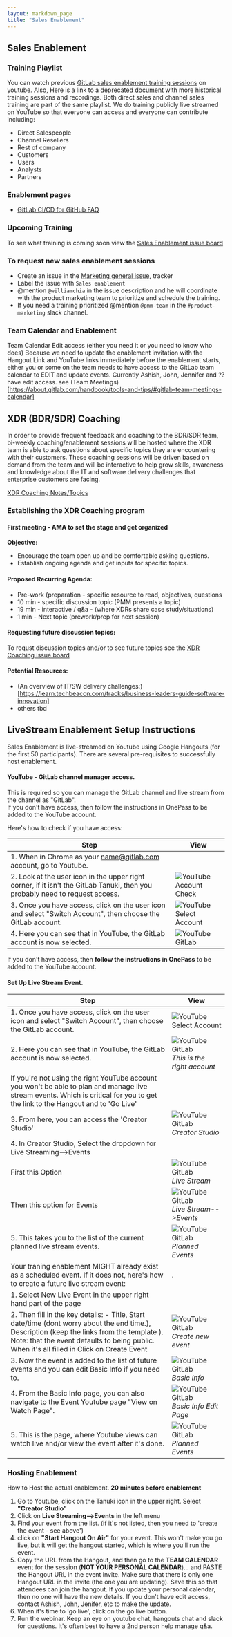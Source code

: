 ```yaml
---
layout: markdown_page
title: "Sales Enablement"
---
```




## Sales Enablement
### Training Playlist
You can watch previous [GitLab sales enablement training sessions](https://www.youtube.com/watch?v=ZyyBq3_rzJo&list=PLFGfElNsQthYe-_LZdge1SVc1XEM1bQfG) on youtube. Also, Here is a link to a [deprecated document](https://docs.google.com/spreadsheets/d/1ETY7FfCzb2q9h2EkYttlW_Qpl7IHUF-F2rOJG2W03Yk/edit#gid=0) with more historical training sessions and recordings. Both direct sales and channel sales training are part of the same playlist. We do training publicly live streamed on YouTube so that everyone can access and everyone can contribute including:
- Direct Salespeople
- Channel Resellers
- Rest of company
- Customers
- Users
- Analysts
- Partners

### Enablement pages
- [GitLab CI/CD for GitHub FAQ](./github-ci-cd-faq.html)

### Upcoming Training
To see what training is coming soon view the [Sales Enablement issue board](https://gitlab.com/gitlab-com/marketing/general/boards/465497?=&label_name[]=Sales%20Enablement)

### To request new sales enablement sessions
- Create an issue in the [Marketing general issue](https://gitlab.com/gitlab-com/marketing/general/issues), tracker
- Label the issue with `Sales enablement`
- @mention `@williamchia` in the issue description and he will coordinate with the product marketing team to prioritize and schedule the training.
- If you need a training prioritized @mention `@pmm-team` in the `#product-marketing` slack channel.

### Team Calendar and Enablement
Team Calendar Edit access (either you need it or you need to know who does) Because we need to update the enablement invitation with the Hangout Link and YouTube links immediately before the enablement starts, either you or some on the team needs to have access to the GitLab team calendar to EDIT and update events.  Currently Ashish, John, Jennifer and ?? have edit access.  see (Team Meetings)[https://about.gitlab.com/handbook/tools-and-tips/#gitlab-team-meetings-calendar]

## XDR (BDR/SDR) Coaching
In order to provide frequent feedback and coaching to the BDR/SDR team, bi-weekly coaching/enablement sessions will be hosted where the XDR team is able to ask questions about specific topics they are encountering with their customers.  These coaching sessions will be driven based on demand from the team and will be interactive to help grow skills, awareness and knowledge about the IT and software delivery challenges that enterprise customers are facing. 

[XDR Coaching Notes/Topics](/xdr-coaching)

### Establishing the XDR Coaching program
#### First meeting - AMA to set the stage and get organized

**Objective:**

* Encourage the team open up and be comfortable asking questions.   
* Establish ongoing agenda and get inputs for specific topics.

#### Proposed Recurring Agenda:
* Pre-work (preparation - specific resource to read, objectives, questions
* 10 min - specific discussion topic  (PMM presents a topic)
* 19 min - interactive / q&a - (where XDRs share case study/situations)
* 1 min -  Next topic (prework/prep for next session)

#### Requesting future discussion topics:
To requst discussion topics and/or to see future topics see the [XDR Coaching issue board](https://gitlab.com/gitlab-com/marketing/general/boards/772948?&label_name[]=XDR-Coaching)

#### Potential Resources:
* (An overview of IT/SW delivery challenges:)[https://learn.techbeacon.com/tracks/business-leaders-guide-software-innovation]
* others tbd


## LiveStream Enablement Setup Instructions
Sales Enablement is live-streamed on Youtube using Google Hangouts (for the first 50 participants).  There are several pre-requisites to successfully host enablement.

#### YouTube - GitLab channel manager access.   
This is required so you can manage the GitLab channel and live stream from the channel as "GitLab".  
If you don't have access, then follow the instructions in OnePass to be added to the YouTube account.  

Here's how to check if you have access:

| Step     | View |
| --------- | ------------ |
| 1. When in Chrome as your name@gitlab.com account, go to Youtube. |    |
| 2. Look at the user icon in the upper right corner, if it isn't the GitLab Tanuki, then you probably need to request access.  | ![YouTube Account Check](/images/handbook/marketing/product-marketing/Youtube-Access.png) |
| 3. Once you have access, click on the user icon and select "Switch Account", then choose the GitLab account.   | ![YouTube Select Account](/images/handbook/marketing/product-marketing/Youtube-Select-Account.png) |
| 4. Here you can see that in YouTube, the GitLab account is now selected.  |  ![YouTube GitLab](/images/handbook/marketing/product-marketing/Youtube-GitLab.png)  |

If you don't have access, then **follow the instructions in OnePass** to be added to the YouTube account.

#### Set Up Live Stream Event.

| Step     | View |
| --------- | ------------ |
| 1. Once you have access, click on the user icon and select "Switch Account", then choose the GitLab account. | ![YouTube Select Account](/images/handbook/marketing/product-marketing/Youtube-Select-Account.png)  |
| 2.  Here you can see that in YouTube, the GitLab account is now selected.  |  ![YouTube GitLab](/images/handbook/marketing/product-marketing/Youtube-GitLab.png) *This is the right account*  |
| If you're not using the right YouTube account you won't be able to plan and manage live stream events.  Which is critical for you to get the link to the Hangout and to 'Go Live' |   |
| 3. From here, you can access the 'Creator Studio' |  ![YouTube GitLab](/images/handbook/marketing/product-marketing/Youtube-Creator-Studio.png) *Creator Studio* |
| 4. In Creator Studio, Select the dropdown for Live Streaming-->Events  |  |
|      First this Option |  ![YouTube GitLab](/images/handbook/marketing/product-marketing/Youtube-LiveStream.png)*Live Stream* |
|  Then this option for Events  |  ![YouTube GitLab](/images/handbook/marketing/product-marketing/Youtube-LiveStream-Events.png)*Live Stream-->Events*  |
| 5.  This takes you to the list of the current planned live stream events.  |  ![YouTube GitLab](/images/handbook/marketing/product-marketing/Youtube-Events.png)*Planned Events*  |
|  Your traning enablement MIGHT already exist as a scheduled event.   If it does not, here's how to create a future live stream event: | .  |
|  1. Select New Live Event in the upper right hand part of the page  |  |
|  2. Then fill in the key details: - Title, Start date/time (dont worry about the end time.),  Description (keep the links from the template ). Note: that the event defaults to being public.  When it's all filled in  Click on Create Event  |  ![YouTube GitLab](/images/handbook/marketing/product-marketing/Youtube-CreateEvent.png)*Create new event*  |
|  3. Now the event is added to the list of future events and you can edit Basic Info if you need to.  |  ![YouTube GitLab](/images/handbook/marketing/product-marketing/Youtube-BasicInfo.png)*Basic Info*  |
|  4. From the Basic Info page, you can also navigate to the Event Youtube page "View on Watch Page".  |  ![YouTube GitLab](/images/handbook/marketing/product-marketing/Youtube-BasicInfo-Page.png)*Basic Info Edit Page*  |
|  5. This is the page, where Youtube views can watch live and/or view the event after it's done.  |  ![YouTube GitLab](/images/handbook/marketing/product-marketing/Youtube-ViewEvent.png)*Planned Events*   |



### Hosting Enablement
How to Host the actual enablement.
**20 minutes before enablement**
1. Go to Youtube, click on the Tanuki icon in the upper right.  Select **"Creator Studio"**
1. Click on **Live Streaming-->Events** in the left menu
1. Find your event from the list.  (if it's not listed, then you need to 'create the event - see above')
1. click on **"Start Hangout On Air"** for your event.   This won't make you go live, but it will get the hangout started, which is where you'll run the event.
1. Copy the URL from the Hangout, and then go to the **TEAM CALENDAR** event for the session (**NOT YOUR PERSONAL CALENDAR**)... and PASTE the Hangout URL in the event invite. Make sure that there is only one Hangout URL in the invite (the one you are updating). Save this so that attendees can join the hangout.   If you update your personal calendar, then no one will have the new details.   If you don't have edit access, contact Ashish, John, Jenifer, etc to make the update.
1. When it's time to 'go live', click on the go live button.
1. Run the webinar.  Keep an eye on youtube chat, hangouts chat and slack for questions.  It's often best to have a 2nd person help manage q&a.
